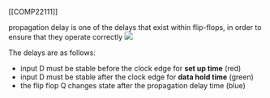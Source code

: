 [[COMP22111]]

propagation delay is one of the delays that exist within flip-flops, in order to ensure that they operate correctly
![](https://i.imgur.com/bIKqo8B.png)


The delays are as follows:
- input D must be stable before the clock edge for **set up time** (red)
- input D must be stable after the clock edge for **data hold time** (green)
- the flip flop Q changes state after the propagation delay time (blue)